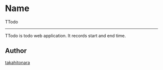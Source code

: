 # Name
TTodo

---

TTodo is todo web application. It records start and end time.

## Author

[takahitonara](https://github.com/takahitonara)
